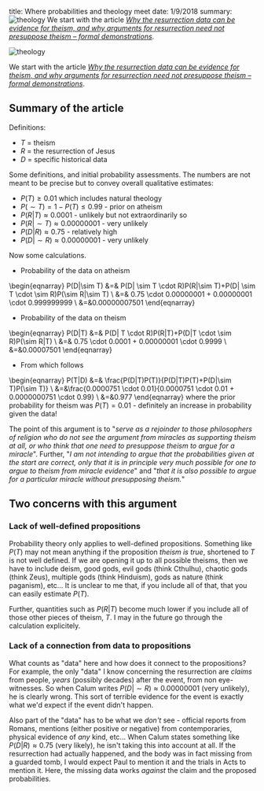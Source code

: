 title: Where probabilities and theology meet
date: 1/9/2018
summary: ![theology](images/Bibliology-Bible-Theology-Magnifying-Glass-162886.jpg) We start with the article [*Why the resurrection data can be evidence for theism, and why arguments for resurrection need not presuppose theism – formal demonstrations*](https://calumsblog.com/2012/02/18/resurrection-for-theism/).

![theology](images/Bibliology-Bible-Theology-Magnifying-Glass-162886.jpg) 

We start with the article [*Why the resurrection data can be evidence for theism, and why arguments for resurrection need not presuppose theism –
formal demonstrations*](https://calumsblog.com/2012/02/18/resurrection-for-theism/).


## Summary of the article

Definitions:

* $T$ = theism
* $R$ = the resurrection of Jesus
* $D$ = specific historical data

Some definitions, and initial probability assessments.  The numbers are not meant to be precise but to convey overall qualitative estimates:

* $P(T) \ge 0.01$ which includes natural theology 
* $P(\sim T) = 1- P(T) \le 0.99$ - prior on atheism
* $P(R|T) \approx 0.0001$ - unlikely but not extraordinarily so
* $P(R|\sim T) \approx 0.00000001$ - very unlikely
* $P(D|R) \approx 0.75$ - relatively high
* $P(D|\sim R) \approx 0.00000001$ - very unlikely

Now some calculations.

* Probability of the data on atheism

\begin{eqnarray}
P(D|\sim T) &=& P(D| \sim T \cdot R)P(R|\sim T)+P(D| \sim T \cdot \sim R)P(\sim R|\sim T) \\
&=& 0.75 \cdot 0.00000001 + 0.00000001 \cdot 0.999999999 \\
&=&0.00000007501
\end{eqnarray}

* Probability of the data on theism

\begin{eqnarray}
P(D|T) &=& P(D| T \cdot R)P(R|T)+P(D|T \cdot \sim R)P(\sim R|T) \\
&=& 0.75 \cdot 0.0001 + 0.00000001 \cdot 0.9999 \\
&=&0.00007501
\end{eqnarray}

* From which follows

\begin{eqnarray}
P(T|D) &=& \frac{P(D|T)P(T)}{P(D|T)P(T)+P(D|\sim T)P(\sim T)} \\
&=&\frac{0.0000751 \cdot 0.01}{0.0000751 \cdot 0.01 + 0.0000000751 \cdot 0.99} \\
&=&0.977
\end{eqnarray}
where the prior probability for theism was $P(T)=0.01$ - definitely an increase in probability given the data!

The point of this argument is to "*serve as a rejoinder to those philosophers of religion who do not see the argument from miracles as supporting theism at all, or who think that one need to presuppose theism to argue for a miracle*".  Further, "*I am not intending to argue that the probabilities given at the start are correct, only that it is in principle very much possible for one to argue to theism from miracle evidence*" and "*that it is also possible to argue for a particular miracle without presupposing theism.*"

## Two concerns with this argument

### Lack of well-defined propositions

Probability theory only applies to well-defined propositions.  Something like $P(T)$ may not mean anything if the proposition *theism is true*, shortened to $T$ is not well defined.  If we are opening it up to all possible theisms, then we have to include deism, good gods, evil gods (think Cthulhu), chaotic gods (think Zeus), multiple gods (think Hinduism), gods as nature (think paganism), etc...  It is unclear to me that, if you include all of that, that you can easily estimate $P(T)$.  

Further, quantities such as $P(R|T)$ become much lower if you include all of those other pieces of theism, $T$.  I may in the future go through the calculation explicitely. 

### Lack of a connection from data to propositions

What counts as "data" here and how does it connect to the propositions?  For example, the only "data" I know concerning the resurrection are *claims* from people, *years* (possibly decades) after the event, from non eye-witnesses.  So when Calum writes $P(D|\sim R) \approx 0.00000001$  (very unlikely), he is clearly wrong.  This sort of terrible evidence for the event is exactly what we'd expect if the event didn't happen.

Also part of the "data" has to be what we *don't* see - official reports from Romans, mentions (either positive or negative) from contemporaries, physical evidence of *any* kind, etc...  When Calum states something like $P(D|R) \approx 0.75$ (very likely), he isn't taking this into account at all.  If the resurrection had actually happened, and the body was in fact missing from a guarded tomb, I would expect Paul to mention it and the trials in Acts to mention it.  Here, the missing data works *against* the claim and the proposed probabilities.  




